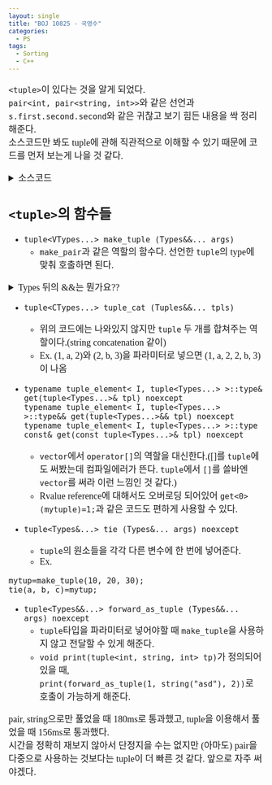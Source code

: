 ```yaml
---
layout: single
title: "BOJ 10825 - 국영수"
categories:
  - PS
tags:
  - Sorting
  - C++
---
```


<div markdown="1" style="font-size:18px;font-family:'Consolas', 맑은 고딕;">

`<tuple>`이 있다는 것을 알게 되었다.  
`pair<int, pair<string, int>>`와 같은 선언과 `s.first.second.second`와 같은 귀찮고 보기 힘든 내용을 싹 정리해준다.  
소스코드만 봐도 tuple에 관해 직관적으로 이해할 수 있기 때문에 코드를 먼저 보는게 나을 것 같다.  


<details>
<summary>소스코드</summary>

<div markdown="1" style="font-size:20px;font-family:'Consolas', 맑은 고딕;">

```cpp
#include<tuple>
#include<string>
#include<vector>
#include<iostream>
#include<algorithm>
using namespace std;

typedef tuple<int, int, int, string> stds;

int main()
{
	int n;
	cin>>n;
	vector<stds> s(n);
	for(int i=0;i<n;i++){
		string st;
		int a, b, c;
		cin>>st>>a>>b>>c;
		s[i]=make_tuple(-a, b, -c, st);
	}
	sort(s.begin(), s.end());
	for(auto it:s) cout<<get<3>(it)<<'\n';
}
```

</div>
</details>  

## `<tuple>`의 함수들  
- `tuple<VTypes...> make_tuple (Types&&... args)`  
	* `make_pair`과 같은 역할의 함수다. 선언한 `tuple`의 type에 맞춰 호출하면 된다.

<details>
<summary>Types 뒤의 &&는 뭔가요??</summary>
 
<div markdown="1" style="font-size:18px;font-family:'Consolas', 맑은 고딕;">
 
명칭은 우측값 참조(Rvalue reference)라고 한다.  
먼저 좌측/우측값에 대해 짚고 넘어가자면, C++기준으로 &을 통해 레퍼런스를 만들 수 있으면 `Lvalue`고 `Rvalue`는 그게 아닌 값들이다.  
대입연산자 `=`를 정의할 때 `=`뒤에 오는 값이 `Lvalue`냐 `Rvalue`냐에 따라서 처리하는 방법이 달라진다. a=b에 대해 b가 Lvalue일 때는  
아 ㅋㅋㅋㅋㅋㅋㅋㅋㅋㅋㅋㅋㅋㅋㅋㅋㅋㅋㅋ  

> Lvalue일 때는 Lvalue자체가 값이 아니고 어떤 값이나 인스턴스를 가리키는 레퍼런스다.  
> 때문에 대입 연산을 할 때 로컬에서 생성된 레퍼런스에 대해 복제를 해서 복제된 리소스를 이용해야 한다.  
> 하지만 Rvalue일 때는 Rvalue 자체가 값이기 때문에 복제를 할 필요 없이 바로 대입해서 연산 속도를 빠르게 만들 수 있다.  

일단 이렇게만 이해했는데 제대로 한건가 모르겠다. [다음에 필요하면 다시 이해해보자.](https://modoocode.com/189){: target="_blank"}

</div>
</details>

- `tuple<CTypes...> tuple_cat (Tuples&&... tpls)`  
	* 위의 코드에는 나와있지 않지만 `tuple` 두 개를 합쳐주는 역할이다.(string concatenation 같이)
	* Ex. (1, a, 2)와 (2, b, 3)을 파라미터로 넣으면 (1, a, 2, 2, b, 3)이 나옴   

- `typename tuple_element< I, tuple<Types...> >::type& get(tuple<Types...>& tpl) noexcept`  
 `typename tuple_element< I, tuple<Types...> >::type&& get(tuple<Types...>&& tpl) noexcept`  
 `typename tuple_element< I, tuple<Types...> >::type const& get(const tuple<Types...>& tpl) noexcept`
 
 
	* `vector`에서 `operator[]`의 역할을 대신한다.([]를 `tuple`에도 써봤는데 컴파일에러가 뜬다. `tuple`에서 `[]`를 쓸바엔 `vector`를 써라 이런 느낌인 것 같다.)
	* Rvalue reference에 대해서도 오버로딩 되어있어 `get<0>(mytuple)=1;`과 같은 코드도 편하게 사용할 수 있다.  
 
- `tuple<Types&...> tie (Types&... args) noexcept`
	* `tuple`의 원소들을 각각 다른 변수에 한 번에 넣어준다.
	* Ex.
 
```
mytup=make_tuple(10, 20, 30);
tie(a, b, c)=mytup;
```

- `tuple<Types&&...> forward_as_tuple (Types&&... args) noexcept`
	* `tuple`타입을 파라미터로 넣어야할 때 `make_tuple`을 사용하지 않고 전달할 수 있게 해준다.
	* `void print(tuple<int, string, int> tp)`가 정의되어 있을 때,  
  `print(forward_as_tuple(1, string("asd"), 2))`로 호출이 가능하게 해준다.

pair, string으로만 풀었을 때 180ms로 통과했고, tuple을 이용해서 풀었을 때 156ms로 통과했다.  
시간을 정확히 재보지 않아서 단정지을 수는 없지만 (아마도) pair을 다중으로 사용하는 것보다는 tuple이 더 빠른 것 같다. 앞으로 자주 써야겠다.
</div>